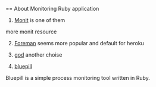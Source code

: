 == About Monitoring Ruby application

1. [Monit](http://mmonit.com/monit/) is one of them

more monit resource

2. [Foreman](https://github.com/ddollar/foreman) seems more popular and default for heroku

3. [god](https://github.com/mojombo/god) another choise

4. [bluepill](https://github.com/bluepill-rb/bluepill)

Bluepill is a simple process monitoring tool written in Ruby.
